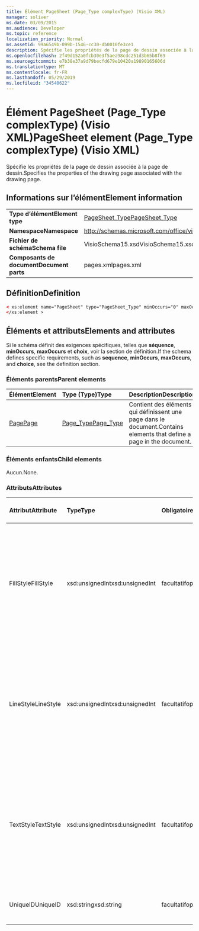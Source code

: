 ```yaml
---
title: Élément PageSheet (Page_Type complexType) (Visio XML)
manager: soliver
ms.date: 03/09/2015
ms.audience: Developer
ms.topic: reference
localization_priority: Normal
ms.assetid: 99a6549b-099b-1546-cc30-db0010fe3ce1
description: Spécifie les propriétés de la page de dessin associée à la page de dessin.
ms.openlocfilehash: 2f49d152a0fcb30e3f5aea98cdc251d3b65b8f69
ms.sourcegitcommit: e7b38e37a9d79becfd679e10420a19890165606d
ms.translationtype: MT
ms.contentlocale: fr-FR
ms.lasthandoff: 05/29/2019
ms.locfileid: "34540622"
---
```

# <a name="pagesheet-element-page_type-complextype-visio-xml"></a><span data-ttu-id="8596f-103">Élément PageSheet (Page_Type complexType) (Visio XML)</span><span class="sxs-lookup"><span data-stu-id="8596f-103">PageSheet element (Page_Type complexType) (Visio XML)</span></span>

<span data-ttu-id="8596f-104">Spécifie les propriétés de la page de dessin associée à la page de dessin.</span><span class="sxs-lookup"><span data-stu-id="8596f-104">Specifies the properties of the drawing page associated with the drawing page.</span></span>
  
## <a name="element-information"></a><span data-ttu-id="8596f-105">Informations sur l’élément</span><span class="sxs-lookup"><span data-stu-id="8596f-105">Element information</span></span>

|||
|:-----|:-----|
|<span data-ttu-id="8596f-106">**Type d’élément**</span><span class="sxs-lookup"><span data-stu-id="8596f-106">**Element type**</span></span> <br/> |[<span data-ttu-id="8596f-107">PageSheet_Type</span><span class="sxs-lookup"><span data-stu-id="8596f-107">PageSheet_Type</span></span>](pagesheet_type-complextypevisio-xml.md) <br/> |
|<span data-ttu-id="8596f-108">**Namespace**</span><span class="sxs-lookup"><span data-stu-id="8596f-108">**Namespace**</span></span> <br/> |http://schemas.microsoft.com/office/visio/2012/main  <br/> |
|<span data-ttu-id="8596f-109">**Fichier de schéma**</span><span class="sxs-lookup"><span data-stu-id="8596f-109">**Schema file**</span></span> <br/> |<span data-ttu-id="8596f-110">VisioSchema15.xsd</span><span class="sxs-lookup"><span data-stu-id="8596f-110">VisioSchema15.xsd</span></span>  <br/> |
|<span data-ttu-id="8596f-111">**Composants de document**</span><span class="sxs-lookup"><span data-stu-id="8596f-111">**Document parts**</span></span> <br/> |<span data-ttu-id="8596f-112">pages.xml</span><span class="sxs-lookup"><span data-stu-id="8596f-112">pages.xml</span></span>  <br/> |
   
## <a name="definition"></a><span data-ttu-id="8596f-113">Définition</span><span class="sxs-lookup"><span data-stu-id="8596f-113">Definition</span></span>

```XML
< xs:element name="PageSheet" type="PageSheet_Type" minOccurs="0" maxOccurs="1" >
</xs:element > 
```

## <a name="elements-and-attributes"></a><span data-ttu-id="8596f-114">Éléments et attributs</span><span class="sxs-lookup"><span data-stu-id="8596f-114">Elements and attributes</span></span>

<span data-ttu-id="8596f-115">Si le schéma définit des exigences spécifiques, telles que **séquence**, **minOccurs**, **maxOccurs** et **choix**, voir la section de définition.</span><span class="sxs-lookup"><span data-stu-id="8596f-115">If the schema defines specific requirements, such as **sequence**, **minOccurs**, **maxOccurs**, and **choice**, see the definition section.</span></span> 
  
### <a name="parent-elements"></a><span data-ttu-id="8596f-116">Éléments parents</span><span class="sxs-lookup"><span data-stu-id="8596f-116">Parent elements</span></span>

|<span data-ttu-id="8596f-117">**Élément**</span><span class="sxs-lookup"><span data-stu-id="8596f-117">**Element**</span></span>|<span data-ttu-id="8596f-118">**Type (Type)**</span><span class="sxs-lookup"><span data-stu-id="8596f-118">**Type**</span></span>|<span data-ttu-id="8596f-119">**Description**</span><span class="sxs-lookup"><span data-stu-id="8596f-119">**Description**</span></span>|
|:-----|:-----|:-----|
|[<span data-ttu-id="8596f-120">Page</span><span class="sxs-lookup"><span data-stu-id="8596f-120">Page</span></span>](page-element-pages_type-complextypevisio-xml.md) <br/> |[<span data-ttu-id="8596f-121">Page_Type</span><span class="sxs-lookup"><span data-stu-id="8596f-121">Page_Type</span></span>](page_type-complextypevisio-xml.md) <br/> |<span data-ttu-id="8596f-122">Contient des éléments qui définissent une page dans le document.</span><span class="sxs-lookup"><span data-stu-id="8596f-122">Contains elements that define a page in the document.</span></span>  <br/> |
   
### <a name="child-elements"></a><span data-ttu-id="8596f-123">Éléments enfants</span><span class="sxs-lookup"><span data-stu-id="8596f-123">Child elements</span></span>

<span data-ttu-id="8596f-124">Aucun.</span><span class="sxs-lookup"><span data-stu-id="8596f-124">None.</span></span>
  
### <a name="attributes"></a><span data-ttu-id="8596f-125">Attributs</span><span class="sxs-lookup"><span data-stu-id="8596f-125">Attributes</span></span>

|<span data-ttu-id="8596f-126">**Attribut**</span><span class="sxs-lookup"><span data-stu-id="8596f-126">**Attribute**</span></span>|<span data-ttu-id="8596f-127">**Type**</span><span class="sxs-lookup"><span data-stu-id="8596f-127">**Type**</span></span>|<span data-ttu-id="8596f-128">**Obligatoire**</span><span class="sxs-lookup"><span data-stu-id="8596f-128">**Required**</span></span>|<span data-ttu-id="8596f-129">**Description**</span><span class="sxs-lookup"><span data-stu-id="8596f-129">**Description**</span></span>|<span data-ttu-id="8596f-130">**Valeurs possibles**</span><span class="sxs-lookup"><span data-stu-id="8596f-130">**Possible values**</span></span>|
|:-----|:-----|:-----|:-----|:-----|
|<span data-ttu-id="8596f-131">FillStyle</span><span class="sxs-lookup"><span data-stu-id="8596f-131">FillStyle</span></span>  <br/> |<span data-ttu-id="8596f-132">xsd:unsignedInt</span><span class="sxs-lookup"><span data-stu-id="8596f-132">xsd:unsignedInt</span></span>  <br/> |<span data-ttu-id="8596f-133">facultatif</span><span class="sxs-lookup"><span data-stu-id="8596f-133">optional</span></span>  <br/> |<span data-ttu-id="8596f-134">Spécifie l’ID de la feuille de style à partir de laquelle hériter la mise en forme du remplissage.</span><span class="sxs-lookup"><span data-stu-id="8596f-134">Specifies the ID of the style sheet from which to inherit fill formatting.</span></span> <span data-ttu-id="8596f-135">Il DOIT s’agit de la valeur de **l’attribut ID** associé à un **StyleSheet_Type** dans le dessin.</span><span class="sxs-lookup"><span data-stu-id="8596f-135">It MUST be the value of the **ID** attribute associated with a **StyleSheet_Type** in the drawing.</span></span>  <br/> |<span data-ttu-id="8596f-136">Valeurs du type xsd:unsignedInt.</span><span class="sxs-lookup"><span data-stu-id="8596f-136">Values of the xsd:unsignedInt type.</span></span>  <br/> |
|<span data-ttu-id="8596f-137">LineStyle</span><span class="sxs-lookup"><span data-stu-id="8596f-137">LineStyle</span></span>  <br/> |<span data-ttu-id="8596f-138">xsd:unsignedInt</span><span class="sxs-lookup"><span data-stu-id="8596f-138">xsd:unsignedInt</span></span>  <br/> |<span data-ttu-id="8596f-139">facultatif</span><span class="sxs-lookup"><span data-stu-id="8596f-139">optional</span></span>  <br/> |<span data-ttu-id="8596f-140">Spécifie l’ID de la feuille de style à partir de laquelle hériter la mise en forme des lignes.</span><span class="sxs-lookup"><span data-stu-id="8596f-140">Specifies the ID of the style sheet from which to inherit line formatting.</span></span> <span data-ttu-id="8596f-141">Il DOIT s’agit de la valeur de **l’attribut ID** associé à un **StyleSheet_Type** dans le dessin.</span><span class="sxs-lookup"><span data-stu-id="8596f-141">It MUST be the value of the **ID** attribute associated with a **StyleSheet_Type** in the drawing.</span></span>  <br/> |<span data-ttu-id="8596f-142">Valeurs du type xsd:unsignedInt.</span><span class="sxs-lookup"><span data-stu-id="8596f-142">Values of the xsd:unsignedInt type.</span></span>  <br/> |
|<span data-ttu-id="8596f-143">TextStyle</span><span class="sxs-lookup"><span data-stu-id="8596f-143">TextStyle</span></span>  <br/> |<span data-ttu-id="8596f-144">xsd:unsignedInt</span><span class="sxs-lookup"><span data-stu-id="8596f-144">xsd:unsignedInt</span></span>  <br/> |<span data-ttu-id="8596f-145">facultatif</span><span class="sxs-lookup"><span data-stu-id="8596f-145">optional</span></span>  <br/> |<span data-ttu-id="8596f-146">Spécifie l’ID de la feuille de style à partir de laquelle hériter la mise en forme du texte.</span><span class="sxs-lookup"><span data-stu-id="8596f-146">Specifies the ID of the style sheet from which to inherit text formatting.</span></span> <span data-ttu-id="8596f-147">Il DOIT s’agit de la valeur de **l’attribut ID** associé à un **StyleSheet_Type** dans le dessin.</span><span class="sxs-lookup"><span data-stu-id="8596f-147">It MUST be the value of the **ID** attribute associated with a **StyleSheet_Type** in the drawing.</span></span>  <br/> |<span data-ttu-id="8596f-148">Valeurs du type xsd:unsignedInt.</span><span class="sxs-lookup"><span data-stu-id="8596f-148">Values of the xsd:unsignedInt type.</span></span>  <br/> |
|<span data-ttu-id="8596f-149">UniqueID</span><span class="sxs-lookup"><span data-stu-id="8596f-149">UniqueID</span></span>  <br/> |<span data-ttu-id="8596f-150">xsd:string</span><span class="sxs-lookup"><span data-stu-id="8596f-150">xsd:string</span></span>  <br/> |<span data-ttu-id="8596f-151">facultatif</span><span class="sxs-lookup"><span data-stu-id="8596f-151">optional</span></span>  <br/> |<span data-ttu-id="8596f-152">ID unique de l’élément au sein de son élément parent.</span><span class="sxs-lookup"><span data-stu-id="8596f-152">The unique ID of the element within its parent element.</span></span>  <br/> |<span data-ttu-id="8596f-153">Valeurs du type xsd:string.</span><span class="sxs-lookup"><span data-stu-id="8596f-153">Values of the xsd:string type.</span></span>  <br/> |
   

